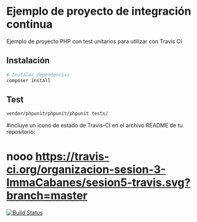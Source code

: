 # Ejemplo de proyecto de integración continua

Ejemplo de proyecto PHP con test unitarios para utilizar con Travis CI

## Instalación

``` bash
# Instalar dependencias
composer install
```

## Test

``` bash
vendor/phpunit/phpunit/phpunit tests/
```
#incluye un icono de estado de Travis-CI en el archivo README de tu repositorio:

# nooo  https://travis-ci.org/organizacion-sesion-3-ImmaCabanes/sesion5-travis.svg?branch=master

[![Build Status](https://travis-ci.org/organizacion-sesion-3-ImmaCabanes/sesion5-travis.svg?branch=master)](https://travis-ci.org/organizacion-sesion-3-ImmaCabanes/sesion5-travis)
